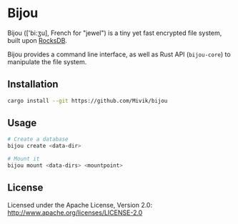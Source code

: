 
# Bijou

Bijou (['bi:ʒu], French for "jewel") is a tiny yet fast encrypted file system, built upon [RocksDB](https://github.com/facebook/rocksdb).

Bijou provides a command line interface, as well as Rust API (`bijou-core`) to manipulate the file system.

## Installation

```bash
cargo install --git https://github.com/Mivik/bijou
```

## Usage

```bash
# Create a database
bijou create <data-dir>

# Mount it
bijou mount <data-dirs> <mountpoint>
```

## License

Licensed under the Apache License, Version 2.0: <http://www.apache.org/licenses/LICENSE-2.0>
